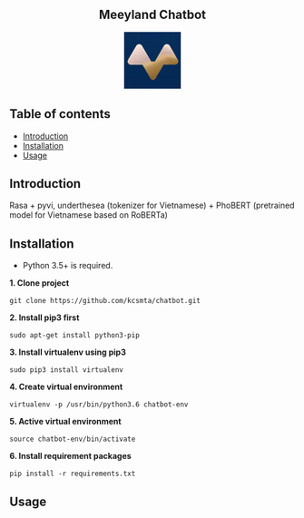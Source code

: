<h2 align='center'>Meeyland Chatbot</h2>
<p align="center">
<img src="resources/logo.jpg" width="100" height="100" title="Multi-task learning model">
</p>

<!-- Table of content-->
## Table of contents
* [Introduction](#introduction)
* [Installation](#installation)
* [Usage](#usage)

## Introduction
Rasa + pyvi, underthesea (tokenizer for Vietnamese) + PhoBERT (pretrained model for Vietnamese based on RoBERTa)

## Installation
* Python 3.5+ is required.

**1. Clone project**

``` shell script
git clone https://github.com/kcsmta/chatbot.git
```

**2. Install pip3 first**
```shell script
sudo apt-get install python3-pip
```

**3. Install virtualenv using pip3**
```shell script
sudo pip3 install virtualenv
```

**4. Create virtual environment**
```shell script
virtualenv -p /usr/bin/python3.6 chatbot-env
```

**5. Active virtual environment**
```shell script
source chatbot-env/bin/activate 
```

**6. Install requirement packages**
```shell script
pip install -r requirements.txt
```

## Usage

